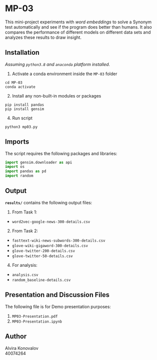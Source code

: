 # MP-03
This mini-project experiments with <i>word embeddings</i> to solve a Synonym test automatically and see if the program does better than humans.
It also compares the performance of different models on different data sets and analyzes these results to draw insight.<br>

## Installation
*Assuming `python3.8` and `anaconda` platform installed*. <br>
1. Activate a conda environment inside the `MP-03` folder <br>
```shell
cd MP-03
conda activate
```
2. Install any non-built-in modules or packages<br>
```shell
pip install pandas
pip install gensim
```
4. Run script<br>
```shell
python3 mp03.py
```
## Imports
The script requires the following packages and libraries:
```python
import gensim.downloader as api
import os
import pandas as pd
import random
```
## Output
<b>`results/`</b> contains the following output files:
1. From Task 1:
- `word2vec-google-news-300-details.csv`
2. From Task 2:
- `fasttext-wiki-news-subwords-300-details.csv`
- `glove-wiki-gigaword-300-details.csv`
- `glove-twitter-200-details.csv`
- `glove-twitter-50-details.csv`
4. For analysis:
- `analysis.csv`
- `random_baseline-details.csv`

## Presentation and Discussion Files
The following file is for Demo presentation purposes:
1. `MP03-Presentation.pdf`
2. `MP03-Presentation.ipynb`

## Author
Alvira Konovalov<br>
40074264
